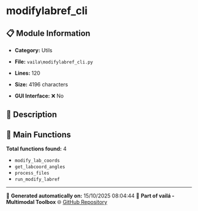# modifylabref_cli

## 📋 Module Information

- **Category:** Utils
- **File:** `vaila\modifylabref_cli.py`
- **Lines:** 120
- **Size:** 4196 characters


- **GUI Interface:** ❌ No

## 📖 Description



## 🔧 Main Functions

**Total functions found:** 4

- `modify_lab_coords`
- `get_labcoord_angles`
- `process_files`
- `run_modify_labref`




---

📅 **Generated automatically on:** 15/10/2025 08:04:44
🔗 **Part of vailá - Multimodal Toolbox**
🌐 [GitHub Repository](https://github.com/vaila-multimodaltoolbox/vaila)
